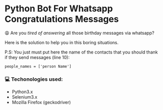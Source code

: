# Python Bot For Whatsapp Congratulations Messages
:weary: Are you <i>tired of answering</i> all those birthday messages via whatsapp? 

Here is the solution to help you in this boring situations.

P.S:
You just must put here the name of the contacts that you should thank if they send messages (line 10):
```
people_names = ['person Name']
```

### :computer: Techonologies used:
* Python3.x
* Selenium3.x
* Mozilla Firefox (geckodriver)   
